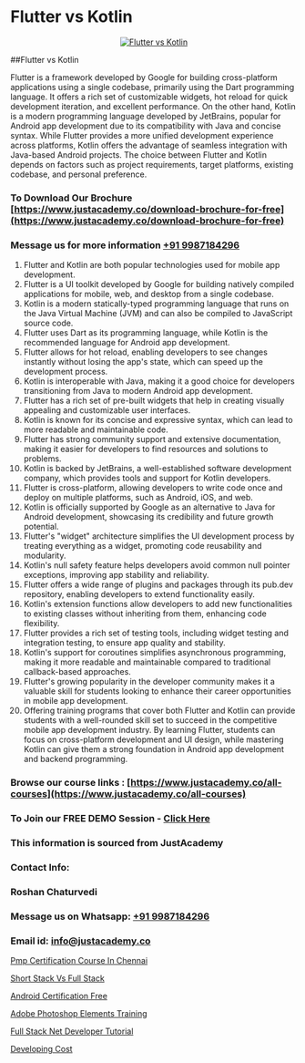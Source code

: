 # Flutter vs Kotlin

<p align="center">
  <a href="https://justacademy.co/program-detail/mobile-app-development">
    <img src="https://justacademy.co/storage2/program_images/1704700359.webp" alt="Flutter vs Kotlin">
  </a>
</p>
##Flutter vs Kotlin

Flutter is a framework developed by Google for building cross-platform applications using a single codebase, primarily using the Dart programming language. It offers a rich set of customizable widgets, hot reload for quick development iteration, and excellent performance. On the other hand, Kotlin is a modern programming language developed by JetBrains, popular for Android app development due to its compatibility with Java and concise syntax. While Flutter provides a more unified development experience across platforms, Kotlin offers the advantage of seamless integration with Java-based Android projects. The choice between Flutter and Kotlin depends on factors such as project requirements, target platforms, existing codebase, and personal preference.
### To Download Our Brochure [https://www.justacademy.co/download-brochure-for-free](https://www.justacademy.co/download-brochure-for-free)
### Message us for more information [+91 9987184296](https://api.whatsapp.com/send?phone=919987184296)
1) Flutter and Kotlin are both popular technologies used for mobile app development.
2) Flutter is a UI toolkit developed by Google for building natively compiled applications for mobile, web, and desktop from a single codebase.
3) Kotlin is a modern statically-typed programming language that runs on the Java Virtual Machine (JVM) and can also be compiled to JavaScript source code.
4) Flutter uses Dart as its programming language, while Kotlin is the recommended language for Android app development.
5) Flutter allows for hot reload, enabling developers to see changes instantly without losing the app's state, which can speed up the development process.
6) Kotlin is interoperable with Java, making it a good choice for developers transitioning from Java to modern Android app development.
7) Flutter has a rich set of pre-built widgets that help in creating visually appealing and customizable user interfaces.
8) Kotlin is known for its concise and expressive syntax, which can lead to more readable and maintainable code.
9) Flutter has strong community support and extensive documentation, making it easier for developers to find resources and solutions to problems.
10) Kotlin is backed by JetBrains, a well-established software development company, which provides tools and support for Kotlin developers.
11) Flutter is cross-platform, allowing developers to write code once and deploy on multiple platforms, such as Android, iOS, and web.
12) Kotlin is officially supported by Google as an alternative to Java for Android development, showcasing its credibility and future growth potential.
13) Flutter's "widget" architecture simplifies the UI development process by treating everything as a widget, promoting code reusability and modularity.
14) Kotlin's null safety feature helps developers avoid common null pointer exceptions, improving app stability and reliability.
15) Flutter offers a wide range of plugins and packages through its pub.dev repository, enabling developers to extend functionality easily.
16) Kotlin's extension functions allow developers to add new functionalities to existing classes without inheriting from them, enhancing code flexibility.
17) Flutter provides a rich set of testing tools, including widget testing and integration testing, to ensure app quality and stability.
18) Kotlin's support for coroutines simplifies asynchronous programming, making it more readable and maintainable compared to traditional callback-based approaches.
19) Flutter's growing popularity in the developer community makes it a valuable skill for students looking to enhance their career opportunities in mobile app development.
20) Offering training programs that cover both Flutter and Kotlin can provide students with a well-rounded skill set to succeed in the competitive mobile app development industry. By learning Flutter, students can focus on cross-platform development and UI design, while mastering Kotlin can give them a strong foundation in Android app development and backend programming.

### Browse our course links : [https://www.justacademy.co/all-courses](https://www.justacademy.co/all-courses) 
### To Join our FREE DEMO Session - [Click Here](https://www.justacademy.co/register-for-course-demo)


### This information is sourced from JustAcademy
### Contact Info:
### Roshan Chaturvedi
### Message us on Whatsapp: [+91 9987184296](https://api.whatsapp.com/send?phone=919987184296)
### Email id: [info@justacademy.co](mailto:info@justacademy.co)
                
[Pmp Certification Course In Chennai](https://www.linkedin.com/pulse/pmp-certification-course-chennai-justacademy-austin-d3qyf?trackingId=1MmZP%2BS09lj3FSw6Hy%2FS4Q%3D%3D&lipi=urn%3Ali%3Apage%3Ad_flagship3_company_admin%3B6mOngjoRSHaPxoHR8xdeBw%3D%3D)

[Short Stack Vs Full Stack](https://www.linkedin.com/pulse/short-stack-vs-full-justacademy-chandigarh-cfh1e?trackingId=4Uw5E1W57%2FcftoW5j3%2BaEQ%3D%3D&lipi=urn%3Ali%3Apage%3Ad_flagship3_company_admin%3BWufQlDx4QTmF2D0sEhqzSw%3D%3D)

[Android Certification Free](https://medium.com/@akanshapatil/android-certification-free-996f5514caf4)

[Adobe Photoshop Elements Training](https://medium.com/@mistersumit961/adobe-photoshop-elements-training-1c505090ac29)

[Full Stack Net Developer Tutorial](https://justacademyin.github.io/Articles/Full-Stack-Net-Developer-Tutorial)

[Developing Cost](https://justacademyin.github.io/justacademy/developing-cost)

